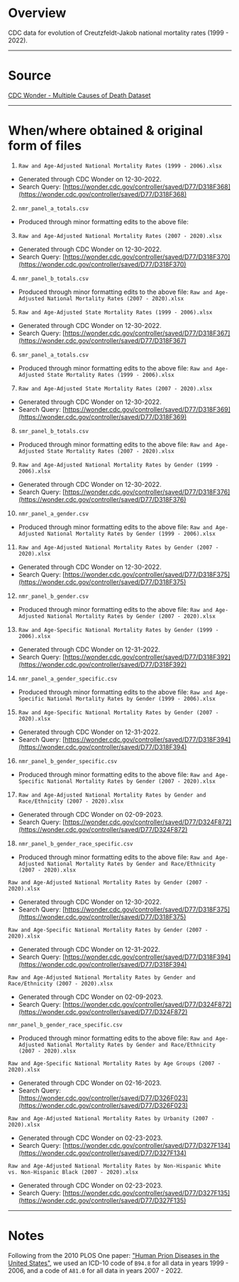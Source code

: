 # Overview

CDC data for evolution of Creutzfeldt-Jakob national mortality rates (1999 - 2022).

---
# Source

[CDC Wonder - Multiple Causes of Death Dataset](https://wonder.cdc.gov/mcd-icd10.html)

---

# When/where obtained & original form of files

1. `Raw and Age-Adjusted National Mortality Rates (1999 - 2006).xlsx`
  - Generated through CDC Wonder on 12-30-2022.
  - Search Query: [https://wonder.cdc.gov/controller/saved/D77/D318F368](https://wonder.cdc.gov/controller/saved/D77/D318F368)

2. `nmr_panel_a_totals.csv` 
  - Produced through minor formatting edits to the above file:

3. `Raw and Age-Adjusted National Mortality Rates (2007 - 2020).xlsx`
  - Generated through CDC Wonder on 12-30-2022.
  - Search Query: [https://wonder.cdc.gov/controller/saved/D77/D318F370](https://wonder.cdc.gov/controller/saved/D77/D318F370)

4. `nmr_panel_b_totals.csv` 
  - Produced through minor formatting edits to the above file:
  `Raw and Age-Adjusted National Mortality Rates (2007 - 2020).xlsx`

5. `Raw and Age-Adjusted State Mortality Rates (1999 - 2006).xlsx` 
  - Generated through CDC Wonder on 12-30-2022.
  - Search Query: [https://wonder.cdc.gov/controller/saved/D77/D318F367](https://wonder.cdc.gov/controller/saved/D77/D318F367)

6. `smr_panel_a_totals.csv` 
  - Produced through minor formatting edits to the above file:
  `Raw and Age-Adjusted State Mortality Rates (1999 - 2006).xlsx`

7. `Raw and Age-Adjusted State Mortality Rates (2007 - 2020).xlsx`
  - Generated through CDC Wonder on 12-30-2022.
  - Search Query: [https://wonder.cdc.gov/controller/saved/D77/D318F369](https://wonder.cdc.gov/controller/saved/D77/D318F369)

8. `smr_panel_b_totals.csv` 
  - Produced through minor formatting edits to the above file:
  `Raw and Age-Adjusted State Mortality Rates (2007 - 2020).xlsx`

9. `Raw and Age-Adjusted National Mortality Rates by Gender (1999 - 2006).xlsx`
  - Generated through CDC Wonder on 12-30-2022.
  - Search Query: [https://wonder.cdc.gov/controller/saved/D77/D318F376](https://wonder.cdc.gov/controller/saved/D77/D318F376)

10. `nmr_panel_a_gender.csv` 
  - Produced through minor formatting edits to the above file:
  `Raw and Age-Adjusted National Mortality Rates by Gender (1999 - 2006).xlsx`

11. `Raw and Age-Adjusted National Mortality Rates by Gender (2007 - 2020).xlsx`
  - Generated through CDC Wonder on 12-30-2022.
  - Search Query: [https://wonder.cdc.gov/controller/saved/D77/D318F375](https://wonder.cdc.gov/controller/saved/D77/D318F375)

12. `nmr_panel_b_gender.csv`
  - Produced through minor formatting edits to the above file:
  `Raw and Age-Adjusted National Mortality Rates by Gender (2007 - 2020).xlsx`

13. `Raw and Age-Specific National Mortality Rates by Gender (1999 - 2006).xlsx` 
  - Generated through CDC Wonder on 12-31-2022.
  - Search Query: [https://wonder.cdc.gov/controller/saved/D77/D318F392](https://wonder.cdc.gov/controller/saved/D77/D318F392)

14. `nmr_panel_a_gender_specific.csv`
  - Produced through minor formatting edits to the above file:
  `Raw and Age-Specific National Mortality Rates by Gender (1999 - 2006).xlsx`  

15. `Raw and Age-Specific National Mortality Rates by Gender (2007 - 2020).xlsx`
  - Generated through CDC Wonder on 12-31-2022.
  - Search Query: [https://wonder.cdc.gov/controller/saved/D77/D318F394](https://wonder.cdc.gov/controller/saved/D77/D318F394)

16. `nmr_panel_b_gender_specific.csv` 
  - Produced through minor formatting edits to the above file:
  `Raw and Age-Specific National Mortality Rates by Gender (2007 - 2020).xlsx`

17. `Raw and Age-Adjusted National Mortality Rates by Gender and Race/Ethnicity (2007 - 2020).xlsx`
  - Generated through CDC Wonder on 02-09-2023.
  - Search Query: [https://wonder.cdc.gov/controller/saved/D77/D324F872](https://wonder.cdc.gov/controller/saved/D77/D324F872)

18. `nmr_panel_b_gender_race_specific.csv` 
  - Produced through minor formatting edits to the above file:
  `Raw and Age-Adjusted National Mortality Rates by Gender and Race/Ethnicity (2007 - 2020).xlsx`

`Raw and Age-Adjusted National Mortality Rates by Gender (2007 - 2020).xlsx` 
  - Generated through CDC Wonder on 12-30-2022.
  - Search Query: [https://wonder.cdc.gov/controller/saved/D77/D318F375](https://wonder.cdc.gov/controller/saved/D77/D318F375)

`Raw and Age-Specific National Mortality Rates by Gender (2007 - 2020).xlsx` 
  - Generated through CDC Wonder on 12-31-2022.
  - Search Query: [https://wonder.cdc.gov/controller/saved/D77/D318F394](https://wonder.cdc.gov/controller/saved/D77/D318F394)

`Raw and Age-Adjusted National Mortality Rates by Gender and Race/Ethnicity (2007 - 2020).xlsx`
  - Generated through CDC Wonder on 02-09-2023.
  - Search Query: [https://wonder.cdc.gov/controller/saved/D77/D324F872](https://wonder.cdc.gov/controller/saved/D77/D324F872)

`nmr_panel_b_gender_race_specific.csv` 
  - Produced through minor formatting edits to the above file:
  `Raw and Age-Adjusted National Mortality Rates by Gender and Race/Ethnicity (2007 - 2020).xlsx`

`Raw and Age-Specific National Mortality Rates by Age Groups (2007 - 2020).xlsx` 
  - Generated through CDC Wonder on 02-16-2023.
  - Search Query: [https://wonder.cdc.gov/controller/saved/D77/D326F023](https://wonder.cdc.gov/controller/saved/D77/D326F023)

`Raw and Age-Adjusted National Mortality Rates by Urbanity (2007 - 2020).xlsx` 
  - Generated through CDC Wonder on 02-23-2023.
  - Search Query: [https://wonder.cdc.gov/controller/saved/D77/D327F134](https://wonder.cdc.gov/controller/saved/D77/D327F134)

`Raw and Age-Adjusted National Mortality Rates by Non-Hispanic White vs. Non-Hispanic Black (2007 - 2020).xlsx` 
  - Generated through CDC Wonder on 02-23-2023.
  - Search Query: [https://wonder.cdc.gov/controller/saved/D77/D327F135](https://wonder.cdc.gov/controller/saved/D77/D327F135)

---

# Notes

Following from the 2010 PLOS One paper: ["Human Prion Diseases in the United States"](https://journals.plos.org/plosone/article?id=10.1371/journal.pone.0008521), we used an ICD-10 code of `B94.8` for all data in years 1999 - 2006, and a code of `A81.0` for all data in years 2007 - 2022.
